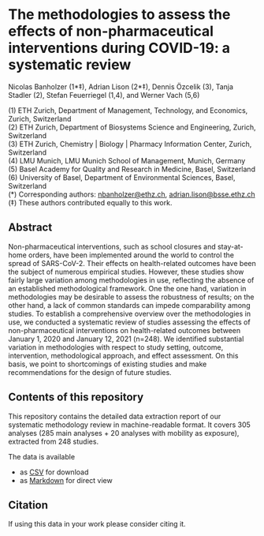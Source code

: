 # The methodologies to assess the effects of non-pharmaceutical interventions during COVID-19: a systematic review

Nicolas Banholzer (1*‡), Adrian Lison (2*‡), Dennis Özcelik (3), Tanja Stadler (2), Stefan Feuerriegel (1,4), and Werner Vach (5,6)

(1) ETH Zurich, Department of Management, Technology, and Economics, Zurich, Switzerland\
(2) ETH Zurich, Department of Biosystems Science and Engineering, Zurich, Switzerland\
(3) ETH Zurich, Chemistry | Biology | Pharmacy Information Center, Zurich, Switzerland\
(4) LMU Munich, LMU Munich School of Management, Munich, Germany\
(5) Basel Academy for Quality and Research in Medicine, Basel, Switzerland\
(6) University of Basel, Department of Environmental Sciences, Basel, Switzerland\
(*) Corresponding authors: nbanholzer@ethz.ch, adrian.lison@bsse.ethz.ch\
(‡) These authors contributed equally to this work.

## Abstract
Non-pharmaceutical interventions, such as school closures and stay-at-home orders, have been implemented around the world to control the spread of SARS-CoV-2. Their effects on health-related outcomes have been the subject of numerous empirical studies. However, these studies show fairly large variation among methodologies in use, reflecting the absence of an established methodological framework. One the one hand, variation in methodologies may be desirable to assess the robustness of results; on the other hand, a lack of common standards can impede comparability among studies. To establish a comprehensive overview over the methodologies in use, we conducted a systematic review of studies assessing the effects of non-pharmaceutical interventions on health-related outcomes between January 1, 2020 and January 12, 2021 (n=248). We identified substantial variation in methodologies with respect to study setting, outcome, intervention, methodological approach, and effect assessment. On this basis, we point to shortcomings of existing studies and make recommendations for the design of future studies.

## Contents of this repository
This repository contains the detailed data extraction report of our systematic methodology review in machine-readable format. It covers 305 analyses (285 main analyses + 20 analyses with mobility as exposure), extracted from 248 studies.

The data is available
- as [CSV](data_extraction_report.csv) for download
- as [Markdown](data_extraction_report.md) for direct view

## Citation
If using this data in your work please consider citing it.